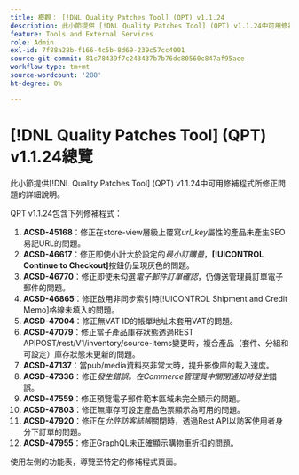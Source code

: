 ```yaml
---
title: 概觀： [!DNL Quality Patches Tool] (QPT) v1.1.24
description: 此小節提供 [!DNL Quality Patches Tool] (QPT) v1.1.24中可用修補程式所修正問題的詳細說明。
feature: Tools and External Services
role: Admin
exl-id: 7f88a28b-f166-4c5b-8d69-239c57cc4001
source-git-commit: 81c78439f7c243437b7b76dc80560c847af95ace
workflow-type: tm+mt
source-wordcount: '288'
ht-degree: 0%

---
```


# [!DNL Quality Patches Tool] (QPT) v1.1.24總覽

此小節提供[!DNL Quality Patches Tool] (QPT) v1.1.24中可用修補程式所修正問題的詳細說明。

QPT v1.1.24包含下列修補程式：

1. **ACSD-45168**：修正在store-view層級上覆寫&#x200B;*url_key*&#x200B;屬性的產品未產生SEO易記URL的問題。
1. **ACSD-46617**：修正即使小計大於設定的&#x200B;*最小訂購量*，**[!UICONTROL Continue to Checkout]**&#x200B;按鈕仍呈現灰色的問題。
1. **ACSD-46770**：修正即使未勾選&#x200B;*電子郵件訂單確認*，仍傳送管理員訂單電子郵件的問題。
1. **ACSD-46865**：修正啟用非同步索引時[!UICONTROL Shipment and Credit Memo]格線未填入的問題。
1. **ACSD-47004**：修正無VAT ID的帳單地址未套用VAT的問題。
1. **ACSD-47079**：修正當子產品庫存狀態透過REST APIPOST/rest/V1/inventory/source-items變更時，複合產品（套件、分組和可設定）庫存狀態未更新的問題。
1. **ACSD-47137**：當pub/media資料夾非常大時，提升影像庫的載入速度。
1. **ACSD-47336**：修正&#x200B;*發生錯誤。在Commerce管理員中關閉通知時發生*&#x200B;錯誤。
1. **ACSD-47559**：修正預覽電子郵件範本區域未完全顯示的問題。
1. **ACSD-47803**：修正無庫存可設定產品色票顯示為可用的問題。
1. **ACSD-47920**：修正在&#x200B;*允許訪客結帳*&#x200B;關閉時，透過Rest API以訪客使用者身分下訂單的問題。
1. **ACSD-47955**：修正GraphQL未正確顯示購物車折扣的問題。

使用左側的功能表，導覽至特定的修補程式頁面。

